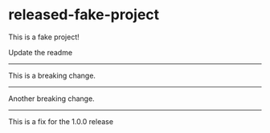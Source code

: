 # released-fake-project
This is a fake project!


Update the readme

---

This is a breaking change.

---

Another breaking change.

---

This is a fix for the 1.0.0 release
